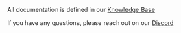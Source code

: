 All documentation is defined in our [Knowledge Base](https://kb.heathen.group/old-kb/toolkit-for-physics/physkit)

If you have any questions, please reach out on our [Discord](https://discord.gg/BdsAA4Uq5g)
